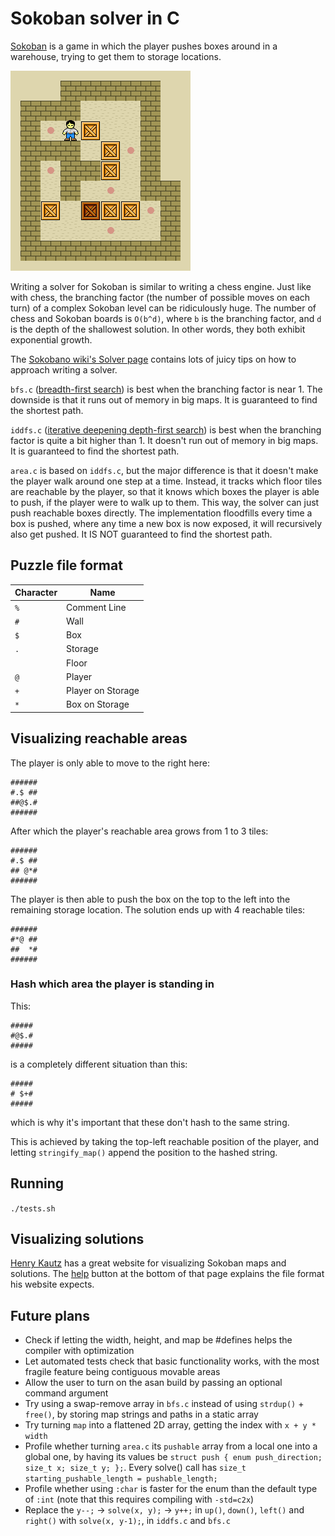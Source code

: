 # Sokoban solver in C

[Sokoban](https://en.wikipedia.org/wiki/Sokoban) is a game in which the player pushes boxes around in a warehouse, trying to get them to storage locations.

![GIF of a player pushing boxes around in Sokoban](sokoban.gif)

Writing a solver for Sokoban is similar to writing a chess engine. Just like with chess, the branching factor (the number of possible moves on each turn) of a complex Sokoban level can be ridiculously huge. The number of chess and Sokoban boards is `O(b^d)`, where `b` is the branching factor, and `d` is the depth of the shallowest solution. In other words, they both exhibit exponential growth.

The [Sokobano wiki's Solver page](http://sokobano.de/wiki/index.php?title=Solver) contains lots of juicy tips on how to approach writing a solver.

`bfs.c` ([breadth-first search](https://en.wikipedia.org/wiki/Breadth-first_search)) is best when the branching factor is near 1. The downside is that it runs out of memory in big maps. It is guaranteed to find the shortest path.

`iddfs.c` ([iterative deepening depth-first search](https://en.wikipedia.org/wiki/Iterative_deepening_depth-first_search)) is best when the branching factor is quite a bit higher than 1. It doesn't run out of memory in big maps. It is guaranteed to find the shortest path.

`area.c` is based on `iddfs.c`, but the major difference is that it doesn't make the player walk around one step at a time. Instead, it tracks which floor tiles are reachable by the player, so that it knows which boxes the player is able to push, if the player were to walk up to them. This way, the solver can just push reachable boxes directly. The implementation floodfills every time a box is pushed, where any time a new box is now exposed, it will recursively also get pushed. It IS NOT guaranteed to find the shortest path.

## Puzzle file format

| Character | Name |
| --------- | ---- |
| `%`       | Comment Line |
| `#`       | Wall |
| `$`       | Box |
| `.`       | Storage |
| ` `       | Floor |
| `@`       | Player |
| `+`       | Player on Storage |
| `*`       | Box on Storage |

## Visualizing reachable areas

The player is only able to move to the right here:

```
######
#.$ ##
##@$.#
######
```

After which the player's reachable area grows from 1 to 3 tiles:

```
######
#.$ ##
## @*#
######
```

The player is then able to push the box on the top to the left into the remaining storage location. The solution ends up with 4 reachable tiles:

```
######
#*@ ##
##  *#
######
```

### Hash which area the player is standing in

This:

```
#####
#@$.#
#####
```

is a completely different situation than this:

```
#####
# $+#
#####
```

which is why it's important that these don't hash to the same string.

This is achieved by taking the top-left reachable position of the player, and letting `stringify_map()` append the position to the hashed string.

## Running

`./tests.sh`

## Visualizing solutions

[Henry Kautz](https://henrykautz.com/sokoban/Sokoban.html) has a great website for visualizing Sokoban maps and solutions. The [help](https://henrykautz.com/sokoban/help.html) button at the bottom of that page explains the file format his website expects.

## Future plans

- Check if letting the width, height, and map be #defines helps the compiler with optimization
- Let automated tests check that basic functionality works, with the most fragile feature being contiguous movable areas
- Allow the user to turn on the asan build by passing an optional command argument
- Try using a swap-remove array in `bfs.c` instead of using `strdup()` + `free()`, by storing map strings and paths in a static array
- Try turning `map` into a flattened 2D array, getting the index with `x + y * width`
- Profile whether turning `area.c` its `pushable` array from a local one into a global one, by having its values be `struct push { enum push_direction; size_t x; size_t y; };`. Every solve() call has `size_t starting_pushable_length = pushable_length;`
- Profile whether using `:char` is faster for the enum than the default type of `:int` (note that this requires compiling with `-std=c2x`)
- Replace the `y--;` -> `solve(x, y);` -> `y++;` in `up()`, `down()`, `left()` and `right()` with `solve(x, y-1);`, in `iddfs.c` and `bfs.c`
